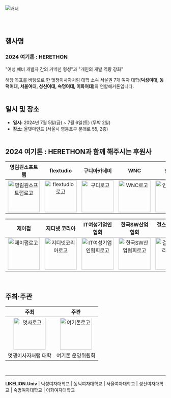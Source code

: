 ![배너](https://github.com/2024-HERETHON/.github/assets/127821462/8f14334e-ac70-4961-9893-695c075b6d94)

<br><br>
## 행사명

### **2024 여기톤 : HERETHON**

"여성 예비 개발자 간의 커넥션 형성"과 "개인의 개발 역량 강화"

해당 목표를 바탕으로 한 멋쟁이사자처럼 대학 소속 서울권 7개 여자 대학(<strong>덕성여대, 동덕여대, 서울여대, 성신여대, 숙명여대, 이화여대</strong>)의 연합해커톤입니다. <br>
<br>

## **일시 및 장소**


- **일시:** 2024년 7월 5일(금) ~ 7월 6일(토) (무박 2일)
- **장소:** 올댓마인드 (서울시 영등포구 문래로 55, 2층)<br><br>

  
## **2024 여기톤 : HERETHON과 함께 해주시는 후원사**


| 영림원소프트랩 | flextudio | 구디아카데미 | WNC | 인프런 | 책만 | 한빛미디어 |
| :---: | :---: | :---: | :---: | :---: | :---: | :---: |
| <img width="100" alt="영림원소프트랩로고" src="https://github.com/2024-HERETHON/.github/assets/127821462/719fa4fe-8685-494f-8e0c-a8872f4ec655"> | <img width="100" alt="flextudio로고" src="https://github.com/2024-HERETHON/.github/assets/127821462/1bd4ac4e-e50b-4679-859c-5a00180b532b"> | <img width="100" alt="구디로고" src="https://github.com/2024-HERETHON/.github/assets/127821462/46140b82-53f0-4352-9cff-e451a63a3864"> | <img width="100" alt="WNC로고" src="https://github.com/2024-HERETHON/.github/assets/127821462/8b77cf5f-8434-4270-8d3a-d3a147ed3706"> | <img width="100" alt="인프런로고" src="https://github.com/2024-HERETHON/.github/assets/127821462/fb7c7856-e306-4e53-86ed-7604fbc75193"> | <img width="50"  alt="책만로고" src="https://github.com/2024-HERETHON/.github/assets/127821462/adad1612-f521-494e-9d99-d6558159a76b"> | <img width="100" alt="한빛미디어로고" src="https://github.com/2023-HERETHON/.github/assets/64454313/b321df82-b1ff-4363-b599-b919d1cc58bd"> |

| 제이펍 | 지디넷 코리아 | IT여성기업인협회 | 한국SW산업협회 | 걸스인텍 코리아 | 테킷 | 멋쟁이사자처럼 |
| :---: | :---: | :---: | :---: | :---: | :---: | :---: |
| <img width="100" alt="제이펍로고" src="https://github.com/2024-HERETHON/.github/assets/127821462/2f42ccbe-3914-4d88-b626-389d50e746d8"> | <img width="100" alt="지디넷코리아로고" src="https://github.com/2024-HERETHON/.github/assets/127821462/a3dc5664-da60-4e25-8d11-8c4e82e77dce"> | <img width="100" alt="IT여성기업인협회로고" src="https://github.com/2024-HERETHON/.github/assets/127821462/adc3068b-8a46-4e68-ba28-572a5d85ed3f"> | <img width="100" alt="한국SW산업협회로고" src="https://github.com/2024-HERETHON/.github/assets/127821462/3f86f25b-e0b1-4035-9a5c-ad0b8d9451a6"> | <img width="100" alt="걸스인텍코리아로고" src="https://github.com/2024-HERETHON/.github/assets/127821462/a4b4da66-7b36-4f71-9ec4-2f8035651cda"> | <img width="100" alt="테킷로고" src="https://github.com/2024-HERETHON/.github/assets/127821462/22c92bea-883c-4a3b-918f-d05bb8166b61"> | <img width="100" alt="멋쟁이사자처럼로고" src="https://github.com/2024-HERETHON/.github/assets/127821462/9f4a6ec1-d1eb-4e40-ae53-d978ca05b6d4"> |

<br>





 

## **주최·주관**

| 주최 | 주관 |
| :---: | :---: | 
|<img width="100" alt="멋사로고" src="https://github.com/2023-HERETHON/.github/assets/64454313/2e66b422-8dce-43d9-bb90-a7285782b0fe"> | <img width="100" alt="여기톤로고" src="https://github.com/2024-HERETHON/.github/assets/127821462/850ce03a-b359-4989-b15c-98e04a765c4e">|
| 멋쟁이사자처럼 대학 | 여기톤 운영위원회 | 

<br>

---

<strong>LIKELION.Univ</strong> | 덕성여자대학교 | 동덕여자대학교 | 서울여자대학교 | 성신여자대학교 | 숙명여자대학교 | 이화여자대학교
